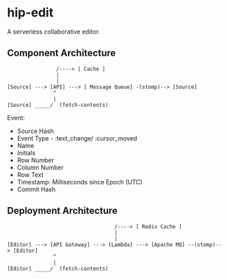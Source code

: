 # hip-edit

A serverless collaborative editor.

## Component Architecture

```
                /----> [ Cache ]
                |
                |
[Source] ---> [API] ---> [ Message Queue] -(stomp)--> [Source]
               ^
               |
[Source] _____/  (fetch-contents)
```

Event:
- Source Hash
- Event Type - :text_change/ :cursor_moved
- Name
- Initials
- Row Number
- Column Number
- Row Text
- Timestamp: Milliseconds since Epoch (UTC)
- Commit Hash

## Deployment Architecture

```
                                   /----> [ Redis Cache ]
                                   |
                                   |
[Editor] ---> [API Gateway] ---> [Lambda] ---> [Apache MQ] --(stomp)--> [Editor]
               ^
               |
[Editor] _____/  (fetch-contents)
```
